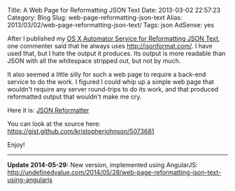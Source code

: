 Title: A Web Page for Reformatting JSON Text
Date: 2013-03-02 22:57:23
Category: Blog
Slug: web-page-reformatting-json-text
Alias: 2013/03/02/web-page-reformatting-json-text/
Tags: json
AdSense: yes


After I published my [OS X Automator Service for Reformatting JSON Text](http://undefinedvalue.com/2013/03/01/os-x-automator-service-reformatting-json-text), one commenter said that he always uses <http://jsonformat.com/>. I have used that, but I hate the output it produces. Its output is more readable than JSON with all the whitespace stripped out, but not by much.

It also seemed a little silly for such a web page to require a back-end service to do the work. I figured I could whip up a simple web page that wouldn't require any server round-trips to do its work, and that produced reformatted output that wouldn't make me cry. 

Here it is: [JSON Reformatter](http://s3.amazonaws.com/undefinedvalue/formatjson.html)

You can look at the source here: <https://gist.github.com/kristopherjohnson/5073681>

Enjoy!

----

**Update 2014-05-29:** New version, implemented using AngularJS: <http://undefinedvalue.com/2014/05/28/web-page-reformatting-json-text-using-angularjs>
